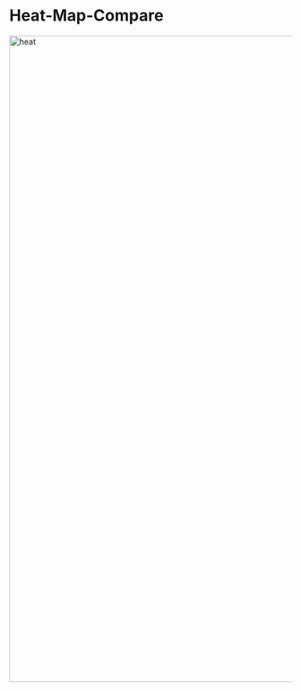 # Heat-Map-Compare
<img width="1154" alt="heat" src="https://user-images.githubusercontent.com/10698943/213636290-6ba13ddd-4df9-4748-99de-1ef975302313.png">
